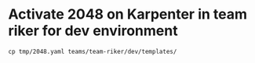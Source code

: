 

# Activate 2048 on Karpenter in team riker for dev environment

```
cp tmp/2048.yaml teams/team-riker/dev/templates/
```

